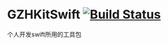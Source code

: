 # GZHKitSwift [![Build Status](https://travis-ci.com/guzhenhuaGitHub/GZHKitSwift.svg?branch=development)](https://travis-ci.com/guzhenhuaGitHub/GZHKitSwift)
个人开发swift所用的工具包
